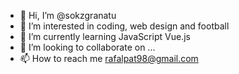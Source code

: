 - 👋 Hi, I’m @sokzgranatu
- 👀 I’m interested in coding, web design and football
- 🌱 I’m currently learning JavaScript Vue.js
- 💞️ I’m looking to collaborate on ...
- 📫 How to reach me rafalpat98@gmail.com

<!---
sokzgranatu/sokzgranatu is a ✨ special ✨ repository because its `README.md` (this file) appears on your GitHub profile.
You can click the Preview link to take a look at your changes.
--->

